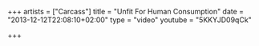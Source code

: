 +++
artists = ["Carcass"]
title = "Unfit For Human Consumption"
date = "2013-12-12T22:08:10+02:00"
type = "video"
youtube = "5KKYJD09qCk"

+++
